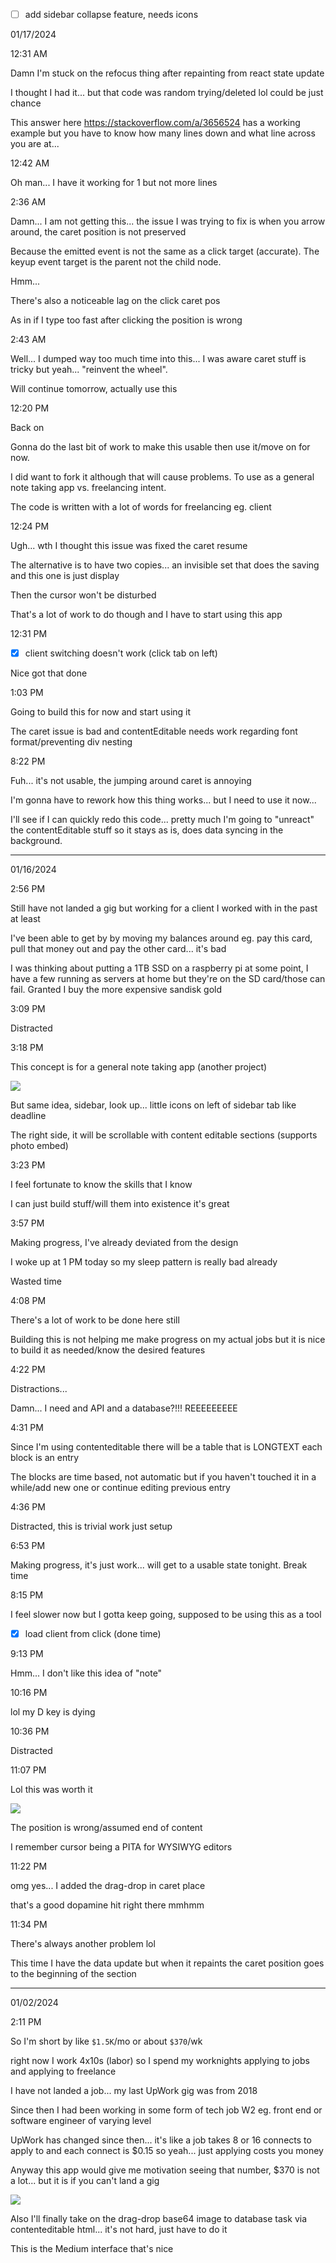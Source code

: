 - [ ] add sidebar collapse feature, needs icons

01/17/2024

12:31 AM

Damn I'm stuck on the refocus thing after repainting from react state update

I thought I had it... but that code was random trying/deleted lol could be just chance

This answer here https://stackoverflow.com/a/3656524 has a working example but you have to know how many lines down and what line across you are at...

12:42 AM

Oh man... I have it working for 1 but not more lines

2:36 AM

Damn... I am not getting this... the issue I was trying to fix is when you arrow around, the caret position is not preserved

Because the emitted event is not the same as a click target (accurate). The keyup event target is the parent not the child node.

Hmm...

There's also a noticeable lag on the click caret pos

As in if I type too fast after clicking the position is wrong

2:43 AM

Well... I dumped way too much time into this... I was aware caret stuff is tricky but yeah... "reinvent the wheel".

Will continue tomorrow, actually use this

12:20 PM

Back on

Gonna do the last bit of work to make this usable then use it/move on for now.

I did want to fork it although that will cause problems. To use as a general note taking app vs. freelancing intent.

The code is written with a lot of words for freelancing eg. client

12:24 PM

Ugh... wth I thought this issue was fixed the caret resume

The alternative is to have two copies... an invisible set that does the saving and this one is just display

Then the cursor won't be disturbed

That's a lot of work to do though and I have to start using this app

12:31 PM

- [x] client switching doesn't work (click tab on left)

Nice got that done

1:03 PM

Going to build this for now and start using it

The caret issue is bad and contentEditable needs work regarding font format/preventing div nesting

8:22 PM

Fuh... it's not usable, the jumping around caret is annoying

I'm gonna have to rework how this thing works... but I need to use it now...

I'll see if I can quickly redo this code... pretty much I'm going to "unreact" the contentEditable stuff so it stays as is, does data syncing in the background.

---

01/16/2024

2:56 PM

Still have not landed a gig but working for a client I worked with in the past at least

I've been able to get by by moving my balances around eg. pay this card, pull that money out and pay the other card... it's bad

I was thinking about putting a 1TB SSD on a raspberry pi at some point, I have a few running as servers at home but they're on the SD card/those can fail. Granted I buy the more expensive sandisk gold

3:09 PM

Distracted

3:18 PM

This concept is for a general note taking app (another project)

<img src="./another-concept.JPG"/>

But same idea, sidebar, look up... little icons on left of sidebar tab like deadline

The right side, it will be scrollable with content editable sections (supports photo embed)

3:23 PM

I feel fortunate to know the skills that I know

I can just build stuff/will them into existence it's great

3:57 PM

Making progress, I've already deviated from the design

I woke up at 1 PM today so my sleep pattern is really bad already

Wasted time

4:08 PM

There's a lot of work to be done here still

Building this is not helping me make progress on my actual jobs but it is nice to build it as needed/know the desired features

4:22 PM

Distractions...

Damn... I need and API and a database?!!! REEEEEEEEE

4:31 PM

Since I'm using contenteditable there will be a table that is LONGTEXT each block is an entry

The blocks are time based, not automatic but if you haven't touched it in a while/add new one or continue editing previous entry

4:36 PM

Distracted, this is trivial work just setup

6:53 PM

Making progress, it's just work... will get to a usable state tonight. Break time

8:15 PM

I feel slower now but I gotta keep going, supposed to be using this as a tool

- [x] load client from click (done time)

9:13 PM

Hmm... I don't like this idea of "note"

10:16 PM

lol my D key is dying

10:36 PM

Distracted

11:07 PM

Lol this was worth it

<img src="./drag-drop-demo.gif"/>

The position is wrong/assumed end of content

I remember cursor being a PITA for WYSIWYG editors

11:22 PM

omg yes... I added the drag-drop in caret place

that's a good dopamine hit right there mmhmm

11:34 PM

There's always another problem lol

This time I have the data update but when it repaints the caret position goes to the beginning of the section

---

01/02/2024

2:11 PM

So I'm short by like `$1.5K`/mo or about `$370`/wk

right now I work 4x10s (labor) so I spend my worknights applying to jobs and applying to freelance

I have not landed a job... my last UpWork gig was from 2018

Since then I had been working in some form of tech job W2 eg. front end or software engineer of varying level

UpWork has changed since then... it's like a job takes 8 or 16 connects to apply to and each connect is $0.15 so yeah... just applying costs you money

Anyway this app would give me motivation seeing that number, $370 is not a lot... but it is if you can't land a gig

<img src="./idea.JPG"/>

Also I'll finally take on the drag-drop base64 image to database task via contenteditable html... it's not hard, just have to do it

This is the Medium interface that's nice

